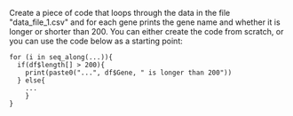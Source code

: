 Create a piece of code that loops through the data in the file "data_file_1.csv" and for each gene prints the gene name and whether it is longer or shorter than 200. You can either create the code from scratch, or you can use the code below as a starting point:

```{r}
for (i in seq_along(...)){
  if(df$length[] > 200){
    print(paste0("...", df$Gene, " is longer than 200"))
  } else{
    ...
    }
}
```
